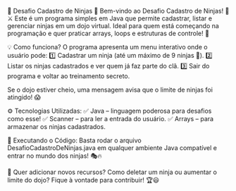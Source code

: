 🥷 Desafio Cadastro de Ninjas 🥷
Bem-vindo ao Desafio Cadastro de Ninjas! 🎌⚔️
Este é um programa simples em Java que permite cadastrar, listar e gerenciar ninjas em um dojo virtual. Ideal para quem está começando na programação e quer praticar arrays, loops e estruturas de controle! 🚀

💡 Como funciona?
O programa apresenta um menu interativo onde o usuário pode: 1️⃣ Cadastrar um ninja (até um máximo de 9 ninjas 🏯).
2️⃣ Listar os ninjas cadastrados e ver quem já faz parte do clã.
3️⃣ Sair do programa e voltar ao treinamento secreto.

Se o dojo estiver cheio, uma mensagem avisa que o limite de ninjas foi atingido! 😱

⚙️ Tecnologias Utilizadas:
✅ Java – linguagem poderosa para desafios como esse!
✅ Scanner – para ler a entrada do usuário.
✅ Arrays – para armazenar os ninjas cadastrados.

🚀 Executando o Código:
Basta rodar o arquivo DesafioCadastroDeNinjas.java em qualquer ambiente Java compatível e entrar no mundo dos ninjas! 🎭🔥

💬 Quer adicionar novos recursos? Como deletar um ninja ou aumentar o limite do dojo? Fique à vontade para contribuir! 🏆😃
